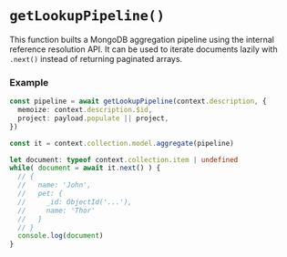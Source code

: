 # `getLookupPipeline()`

This function builts a MongoDB aggregation pipeline using the internal reference resolution API. It can be used to iterate documents lazily with `.next()` instead of returning paginated arrays.

### Example

```typescript
const pipeline = await getLookupPipeline(context.description, {
  memoize: context.description.$id,
  project: payload.populate || project,
})

const it = context.collection.model.aggregate(pipeline)

let document: typeof context.collection.item | undefined
while( document = await it.next() ) {
  // {
  //   name: 'John',
  //   pet: {
  //     _id: ObjectId('...'),
  //     name: 'Thor'
  //   }
  // }
  console.log(document)
}
```
